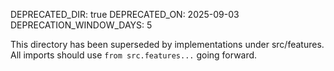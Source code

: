 DEPRECATED_DIR: true
DEPRECATED_ON: 2025-09-03
DEPRECATION_WINDOW_DAYS: 5

This directory has been superseded by implementations under src/features.
All imports should use `from src.features...` going forward.
